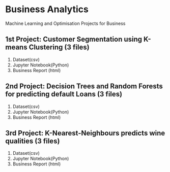# Business Analytics
Machine Learning and Optimisation Projects for Business

## 1st Project: Customer Segmentation using K-means Clustering (3 files)
1. Dataset(csv)  
2. Jupyter Notebook(Python)  
3. Business Report (html)  


## 2nd Project: Decision Trees and Random Forests for predicting default Loans (3 files)
1. Dataset(csv)  
2. Jupyter Notebook(Python)  
3. Business Report (html)


## 3rd Project: K-Nearest-Neighbours predicts wine qualities (3 files)
1. Dataset(csv)  
2. Jupyter Notebook(Python)  
3. Business Report (html)

